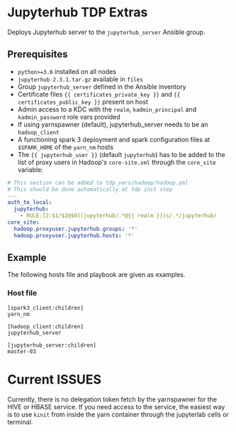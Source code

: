 # Jupyterhub TDP Extras

Deploys Jupyterhub server to the `jupyterhub_server` Ansible group.

## Prerequisites

- `python>=3.6` installed on all nodes
- `jupyterhub-2.3.1.tar.gz` available in `files`
- Group `jupyterhub_server` defined in the Ansible inventory
- Certificate files `{{ certificates_private_key }}` and `{{ certificates_public_key }}` present on host
- Admin access to a KDC with the `realm`, `kadmin_principal` and `kadmin_password` role vars provided
- If using yarnspawner (default), jupyterhub_server needs to be an `hadoop_client`
- A functioning spark 3 deployment and spark configuration files at `$SPARK_HOME` of the `yarn_nm` hosts
- The `{{ jupyterhub_user }}` (default `jupyterhub`) has to be added to the list of proxy users in Hadoop's `core-site.xml` through the `core_site` variable:

```yaml
# This section can be added to tdp_vars/hadoop/hadoop.yml
# This should be done automatically at tdp init step
---
auth_to_local:
  jupyterhub:
    - RULE:[2:$1/$2@$0](jupyterhub/.*@{{ realm }})s/.*/jupyterhub/
core_site:
  hadoop.proxyuser.jupyterhub.groups: '*'
  hadoop.proxyuser.jupyterhub.hosts: '*'
```

## Example

The following hosts file and playbook are given as examples.

### Host file

```
[spark3_client:children]
yarn_nm

[hadoop_client:children]
jupyterhub_server

[jupyterhub_server:children]
master-03
```

# Current ISSUES

Currently, there is no delegation token fetch by the yarnspawner for the HIVE or HBASE service.
If you need access to the service, the easiest way is to use `kinit` from inside the yarn container through
the jupyterlab cells or terminal.
